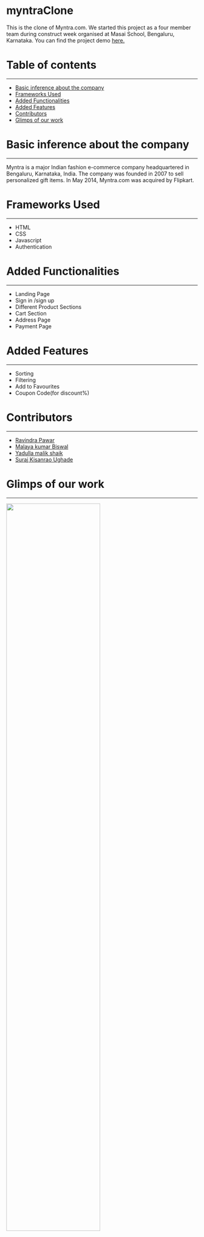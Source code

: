 # myntraClone
This is the clone of Myntra.com. We started this project as a four member team during construct week organised at Masai School, Bengaluru, Karnataka. You can find the project demo <a href="https://cranky-knuth-b30b90.netlify.app/">here.</a>
<h1>Table of contents</h1>
<hr>
<ul>
  <a href="#myntra"><li>Basic inference about the company</li></a>
  <a href="#tech"><li>Frameworks Used</li></a>
  <a href="#fun"><li>Added Functionalities</li></a>
  <a href="#feat"><li>Added Features</li></a>
  <a href="#con"><li>Contributors</li></a>
  <a href="#glimps"><li>Glimps of our work</li></a>
</ul>
<div id="pantaloons">
  <h1>Basic inference about the company</h1>
  <hr>
 Myntra is a major Indian fashion e-commerce company headquartered in Bengaluru, Karnataka, India. The company was founded in 2007 to sell personalized gift items. In May 2014, Myntra.com was acquired by Flipkart.
  <div>
  <div id="tech">
  <h1>Frameworks Used</h1>
  <hr>
  <ul>
    <li>HTML</li>
    <li>CSS</li>
    <li>Javascript</li>
     <li>Authentication</li>
  </ul>
  </div>
  <div id="fun">
  <h1>Added Functionalities</h1>
  <hr>
  <ul>
    <li>Landing Page</li>
    <li>Sign in /sign up</li>
    <li>Different Product Sections</li>
    <li>Cart Section</li>
    <li>Address Page</li>
    <li>Payment Page</li>
  </ul>
  </div>
  <div id="feat">
  <h1>Added Features</h1>
  <hr>
  <ul>
    <li>Sorting</li>
    <li>Filtering</li>
    <li>Add to Favourites</li>
    <li>Coupon Code(for discount%)</li>
  </ul>
  </div>
  <div id="con">
    <h1>Contributors</h1>
    <hr>
    <ul>
    <a href="https://github.com/Ravindraapps"><li>Ravindra Pawar</li></a>
    <a href="https://github.com/malayakumar"><li>Malaya kumar Biswal</li></a>
    <a href="https://github.com/yadullamalik"><li>Yadulla malik shaik</li></a>
    <a href="https://github.com/Suraj8007"><li>Suraj Kisanrao Ughade</li></a>
    </ul>
    </div>
  <div id="glimps">
  <h1>Glimps of our work</h1>
  <hr>
  <div>
  <div>
  <img style="width:70%" src="https://miro.medium.com/max/1254/0*Reo6RC8oTKhEl0Ll.png"/>
    <img style="width:70%" src="https://miro.medium.com/max/1254/0*FHVGfhW6swBxJmYt.png"/>
    <img style="width:70%" src="https://miro.medium.com/max/3840/1*_aGzofiLF_c-21beR2Mo_w.png"/>
    <img style="width:70%" src="https://miro.medium.com/max/3840/1*oAA8QOPLhrZOgLBNjdFbhw.png"/>
     <img style="width:70%" src="https://miro.medium.com/max/1400/1*Cs62FfRvghrdggh-ELTb_A.png"/>
     <img style="width:70%" src="https://miro.medium.com/max/3840/1*W3bYuJflRaPdyeJ4j7mZVQ.png"/>
    <img style="width:70%" src="https://miro.medium.com/max/1254/0*bsh4EmleswJhbJSr.png"/>
  </div>  
</div>
